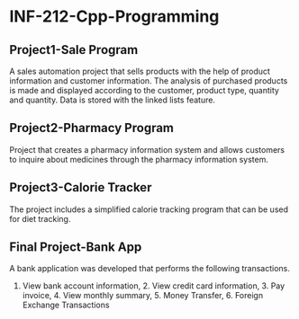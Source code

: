 # INF-212-Cpp-Programming

## Project1-Sale Program

A sales automation project that sells products with the help of product information and customer information. The analysis of purchased products is made and displayed according to the customer, product type, quantity and quantity. Data is stored with the linked lists feature.

## Project2-Pharmacy Program

Project that creates a pharmacy information system and allows customers to inquire about medicines through the pharmacy information system.

## Project3-Calorie Tracker

The project includes a simplified calorie tracking program that can be used for diet tracking.

## Final Project-Bank App

A bank application was developed that performs the following transactions.
1. View bank account information, 2. View credit card information, 3. Pay invoice, 4. View monthly summary, 5. Money Transfer, 6. Foreign Exchange Transactions

